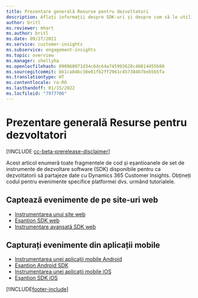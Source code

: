 ```yaml
---
title: Prezentare generală Resurse pentru dezvoltatori
description: Aflați informații despre SDK-uri și despre cum să le utilizați.
author: britl
ms.reviewer: mhart
ms.author: britl
ms.date: 09/27/2021
ms.service: customer-insights
ms.subservice: engagement-insights
ms.topic: overview
ms.manager: shellyha
ms.openlocfilehash: 090860071d34c6dc64a745993628c46014455b80
ms.sourcegitcommit: bb1ca84bc38e81fb2ff2961c457384b7beb5b5fa
ms.translationtype: HT
ms.contentlocale: ro-RO
ms.lasthandoff: 01/15/2022
ms.locfileid: "7977706"
---
```

# <a name="developer-resources-overview"></a>Prezentare generală Resurse pentru dezvoltatori

[!INCLUDE [cc-beta-prerelease-disclaimer](includes/cc-beta-prerelease-disclaimer.md)]

Acest articol enumeră toate fragmentele de cod și eșantioanele de set de instrumente de dezvoltare software (SDK) disponibile pentru ca dezvoltatorii să partajeze date cu Dynamics 365 Customer Insights. Obțineți codul pentru evenimente specifice platformei dvs. urmând tutorialele.

## <a name="capture-events-from-websites"></a>Captează evenimente de pe site-uri web

- [Instrumentarea unui site web](instrument-website.md)
- [Eșantion SDK web](websdk-sample.md)
- [Instrumentare avansată SDK web](advanced-SDK-implementation.md)

## <a name="capture-events-from-mobile-apps"></a>Capturați evenimente din aplicații mobile

- [Instrumentarea unei aplicații mobile Android](get-started-android.md)
- [Eșantion Android SDK](androidsdk-sample.md)
- [Instrumentarea unei aplicații mobile iOS](get-started-ios.md)
- [Eșantion SDK iOS](iossdk-sample.md)

[!INCLUDE[footer-include](../includes/footer-banner.md)]
